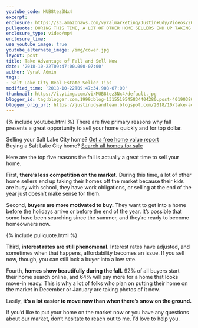```yaml
---
youtube_code: MUB8tez3Nx4
excerpt:
enclosure: https://s3.amazonaws.com/vyralmarketing/Justin+Udy/Videos/2018/October/Salt+Lake+City+Real+Estate+Agent-+Take+Advantage+of+Fall+and+Sell+Now.mp4
pullquote: DURING THIS TIME, A LOT OF OTHER HOME SELLERS END UP TAKING THEIR HOMES OFF THE MARKET.
enclosure_type: video/mp4
enclosure_time:
use_youtube_image: true
youtube_alternate_image: /img/cover.jpg
layout: post
title: Take Advantage of Fall and Sell Now
date: '2018-10-22T09:47:00.000-07:00'
author: Vyral Admin
tags:
- Salt Lake City Real Estate Seller Tips
modified_time: '2018-10-22T09:47:34.908-07:00'
thumbnail: https://i.ytimg.com/vi/MUB8tez3Nx4/default.jpg
blogger_id: tag:blogger.com,1999:blog-1315519545834404280.post-4019038018430138775
blogger_orig_url: https://justinudyandteam.blogspot.com/2018/10/take-advantage-of-fall-and-sell-now.html
---
```

{% include youtube.html %}
There are five primary reasons why fall presents a great opportunity to sell your home quickly and for top dollar.

<div class="post-cta">
Selling your Salt Lake City home? <a href="http://www.justinudy.com/sell-your-home/" target="_blank">Get a free home value report</a><br>
Buying a Salt Lake City home? <a href="http://www.saltlakehomesearch.com/" target="_blank">Search all homes for sale</a>
</div>

Here are the top five reasons the fall is actually a great time to sell your home.

First, **there’s less competition on the market.** During this time, a lot of other home sellers end up taking their homes off the market because their kids are busy with school, they have work obligations, or selling at the end of the year just doesn’t make sense for them.

Second, **buyers are more motivated to buy.** They want to get into a home before the holidays arrive or before the end of the year. It’s possible that some have been searching since the summer, and they’re ready to become homeowners now.

{% include pullquote.html %}

Third, **interest rates are still phenomenal.** Interest rates have adjusted, and sometimes when that happens, affordability becomes an issue. If you sell now, though, you can still lock a buyer into a low rate.

Fourth, **homes show beautifully during the fall.** 92% of all buyers start their home search online, and 64% will pay more for a home that looks move-in ready. This is why a lot of folks who plan on putting their home on the market in December or January are taking photos of it now.

Lastly, **it’s a lot easier to move now than when there’s snow on the ground.**

If you’d like to put your home on the market now or you have any questions about our market, don’t hesitate to reach out to me. I’d love to help you.

